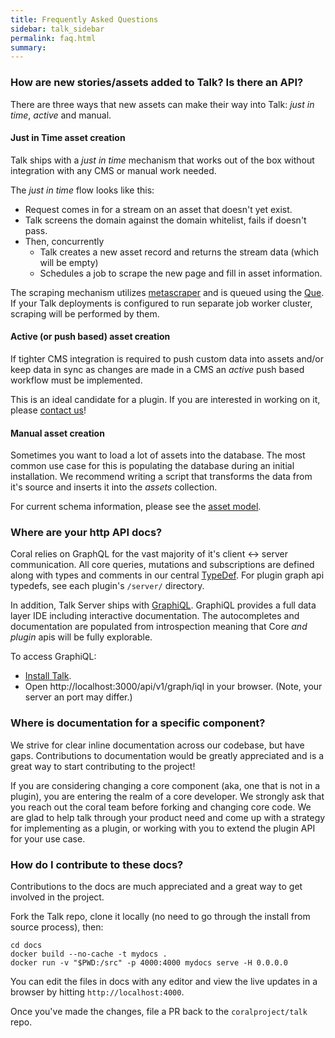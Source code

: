 ```yaml
---
title: Frequently Asked Questions
sidebar: talk_sidebar
permalink: faq.html
summary:
---
```


### How are new stories/assets added to Talk? Is there an API?

There are three ways that new assets can make their way into Talk: _just in time_, _active_ and manual.

#### Just in Time asset creation

Talk ships with a _just in time_ mechanism that works out of the box without integration with any CMS or manual work needed.

The _just in time_ flow looks like this:

* Request comes in for a stream on an asset that doesn't yet exist.
* Talk screens the domain against the domain whitelist, fails if doesn't pass.
* Then, concurrently
  * Talk creates a new asset record and returns the stream data (which will be empty)
  * Schedules a job to scrape the new page and fill in asset information.

The scraping mechanism utilizes [metascraper](https://www.npmjs.com/package/metascraper) and is queued using the [Que](https://www.npmjs.com/package/kue). If your Talk deployments is configured to run separate job worker cluster, scraping will be performed by them.

#### Active (or push based) asset creation

If tighter CMS integration is required to push custom data into assets and/or keep data in sync as changes are made in a CMS an _active_ push based workflow must be implemented.

This is an ideal candidate for a plugin. If you are interested in working on it, please [contact us](https://coralproject.net/contact.html)!

#### Manual asset creation

Sometimes you want to load a lot of assets into the database. The most common use case for this is populating the database during an initial installation. We recommend writing a script that transforms the data from it's source and inserts it into the _assets_ collection.

For current schema information, please see the [asset model](https://github.com/coralproject/talk/blob/master/models/asset.js).

### Where are your http API docs?

Coral relies on GraphQL for the vast majority of it's client <-> server communication. All core queries, mutations and subscriptions are defined along with types and comments in our central [TypeDef](https://github.com/coralproject/talk/blob/master/graph/typeDefs.graphql). For plugin graph api typedefs, see each plugin's `/server/` directory.

In addition, Talk Server ships with [GraphiQL](https://github.com/graphql/graphiql). GraphiQL provides a full data layer IDE including interactive documentation. The autocompletes and documentation are populated from introspection meaning that Core _and plugin_ apis will be fully explorable.

To access GraphiQL:

* [Install Talk](install-source.html).
* Open http://localhost:3000/api/v1/graph/iql in your browser. (Note, your server an port may differ.)

### Where is documentation for a specific component?

We strive for clear inline documentation across our codebase, but have gaps. Contributions to documentation would be greatly appreciated and is a great way to start contributing to the project!

If you are considering changing a core component (aka, one that is not in a plugin), you are entering the realm of a core developer. We strongly ask that you reach out the coral team before forking and changing core code. We are glad to help talk through your product need and come up with a strategy for implementing as a plugin, or working with you to extend the plugin API for your use case.

### How do I contribute to these docs?

Contributions to the docs are much appreciated and a great way to get involved in the project.

Fork the Talk repo, clone it locally (no need to go through the install from source process), then:

```
cd docs
docker build --no-cache -t mydocs .
docker run -v "$PWD:/src" -p 4000:4000 mydocs serve -H 0.0.0.0
```

You can edit the files in docs with any editor and view the live updates in a browser by hitting `http://localhost:4000`.

Once you've made the changes, file a PR back to the `coralproject/talk` repo.
